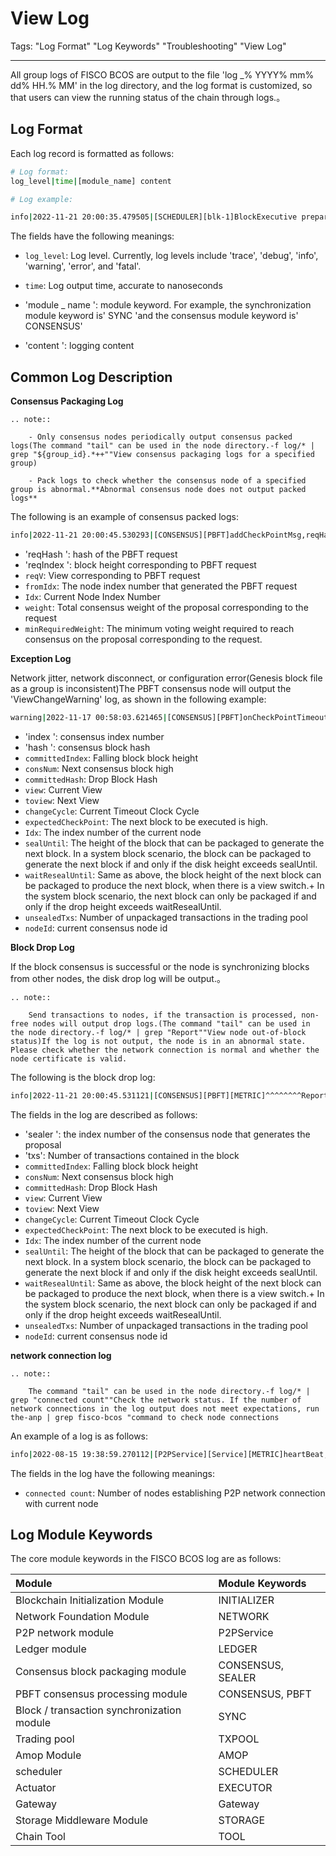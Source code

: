 # View Log

Tags: "Log Format" "Log Keywords" "Troubleshooting" "View Log"

----

All group logs of FISCO BCOS are output to the file 'log _% YYYY% mm% dd% HH.% MM' in the log directory, and the log format is customized, so that users can view the running status of the chain through logs.。

## Log Format

Each log record is formatted as follows:

```bash
# Log format:
log_level|time|[module_name] content

# Log example:

info|2022-11-21 20:00:35.479505|[SCHEDULER][blk-1]BlockExecutive prepare: fillBlock end,txNum=1,cost=0,fetchNum=1
```

The fields have the following meanings:

- `log_level`: Log level. Currently, log levels include 'trace', 'debug', 'info', 'warning', 'error', and 'fatal'.

- `time`: Log output time, accurate to nanoseconds

- 'module _ name ': module keyword. For example, the synchronization module keyword is' SYNC 'and the consensus module keyword is' CONSENSUS'

- 'content ': logging content


## Common Log Description

**Consensus Packaging Log**

```eval_rst
.. note::

    - Only consensus nodes periodically output consensus packed logs(The command "tail" can be used in the node directory.-f log/* | grep "${group_id}.*++""View consensus packaging logs for a specified group)

    - Pack logs to check whether the consensus node of a specified group is abnormal.**Abnormal consensus node does not output packed logs**
```

The following is an example of consensus packed logs:
```bash
info|2022-11-21 20:00:45.530293|[CONSENSUS][PBFT]addCheckPointMsg,reqHash=c2e031c8...,reqIndex=2,reqV=9,fromIdx=3,Idx=1,weight=4,minRequiredWeight=3
```
- 'reqHash ': hash of the PBFT request
- 'reqIndex ': block height corresponding to PBFT request
- `reqV`:  View corresponding to PBFT request
- `fromIdx`: The node index number that generated the PBFT request
- `Idx`: Current Node Index Number
- `weight`: Total consensus weight of the proposal corresponding to the request
- `minRequiredWeight`: The minimum voting weight required to reach consensus on the proposal corresponding to the request.


**Exception Log**

Network jitter, network disconnect, or configuration error(Genesis block file as a group is inconsistent)The PBFT consensus node will output the 'ViewChangeWarning' log, as shown in the following example:

```bash
warning|2022-11-17 00:58:03.621465|[CONSENSUS][PBFT]onCheckPointTimeout: resend the checkpoint message package,index=176432,hash=d411d77d...,committedIndex=176431,consNum=176432,committedHash=ecac3705...,view=1713,toView=1713,changeCycle=0,expectedCheckPoint=176433,Idx=0,unsealedTxs=168,sealUntil=176432,waitResealUntil=176431,nodeId=0318568d...
```
- 'index ': consensus index number
- 'hash ': consensus block hash
- `committedIndex`: Falling block block height
- `consNum`:  Next consensus block high
- `committedHash`: Drop Block Hash
- `view`: Current View
- `toview`:  Next View
- `changeCycle`: Current Timeout Clock Cycle
- `expectedCheckPoint`: The next block to be executed is high.
- `Idx`: The index number of the current node
- `sealUntil`:  The height of the block that can be packaged to generate the next block. In a system block scenario, the block can be packaged to generate the next block if and only if the disk height exceeds sealUntil.
- `waitResealUntil`: Same as above, the block height of the next block can be packaged to produce the next block, when there is a view switch.+ In the system block scenario, the next block can only be packaged if and only if the drop height exceeds waitResealUntil.
- `unsealedTxs`: Number of unpackaged transactions in the trading pool
- `nodeId`: current consensus node id


**Block Drop Log**

If the block consensus is successful or the node is synchronizing blocks from other nodes, the disk drop log will be output.。

```eval_rst
.. note::

    Send transactions to nodes, if the transaction is processed, non-free nodes will output drop logs.(The command "tail" can be used in the node directory.-f log/* | grep "Report""View node out-of-block status)If the log is not output, the node is in an abnormal state. Please check whether the network connection is normal and whether the node certificate is valid.

```

The following is the block drop log:
```bash
info|2022-11-21 20:00:45.531121|[CONSENSUS][PBFT][METRIC]^^^^^^^^Report,sealer=3,txs=1,committedIndex=2,consNum=3,committedHash=c2e031c8...,view=9,toView=9,changeCycle=0,expectedCheckPoint=3,Idx=1,unsealedTxs=0,sealUntil=0,waitResealUntil=0,nodeId=8f69046f...
```

The fields in the log are described as follows:
- 'sealer ': the index number of the consensus node that generates the proposal
- 'txs': Number of transactions contained in the block
- `committedIndex`: Falling block block height
- `consNum`:  Next consensus block high
- `committedHash`: Drop Block Hash
- `view`: Current View
- `toview`:  Next View
- `changeCycle`: Current Timeout Clock Cycle
- `expectedCheckPoint`: The next block to be executed is high.
- `Idx`: The index number of the current node
- `sealUntil`:  The height of the block that can be packaged to generate the next block. In a system block scenario, the block can be packaged to generate the next block if and only if the disk height exceeds sealUntil.
- `waitResealUntil`: Same as above, the block height of the next block can be packaged to produce the next block, when there is a view switch.+ In the system block scenario, the next block can only be packaged if and only if the drop height exceeds waitResealUntil.
- `unsealedTxs`: Number of unpackaged transactions in the trading pool
- `nodeId`: current consensus node id


**network connection log**

```eval_rst
.. note::

    The command "tail" can be used in the node directory.-f log/* | grep "connected count""Check the network status. If the number of network connections in the log output does not meet expectations, run the-anp | grep fisco-bcos "command to check node connections
```

An example of a log is as follows:
```bash
info|2022-08-15 19:38:59.270112|[P2PService][Service][METRIC]heartBeat,connected count=3
```

The fields in the log have the following meanings:
- `connected count`: Number of nodes establishing P2P network connection with current node


## Log Module Keywords

The core module keywords in the FISCO BCOS log are as follows:

| Module| Module Keywords|
| :--- | :---- |
| Blockchain Initialization Module| INITIALIZER |
| Network Foundation Module| NETWORK |
| P2P network module| P2PService |
| Ledger module|LEDGER|
| Consensus block packaging module|CONSENSUS, SEALER|
| PBFT consensus processing module| CONSENSUS, PBFT|
| Block / transaction synchronization module|SYNC|
| Trading pool|TXPOOL|
| Amop Module| AMOP |
| scheduler| SCHEDULER |
| Actuator| EXECUTOR |
| Gateway|Gateway |
| Storage Middleware Module|STORAGE|
| Chain Tool|TOOL|